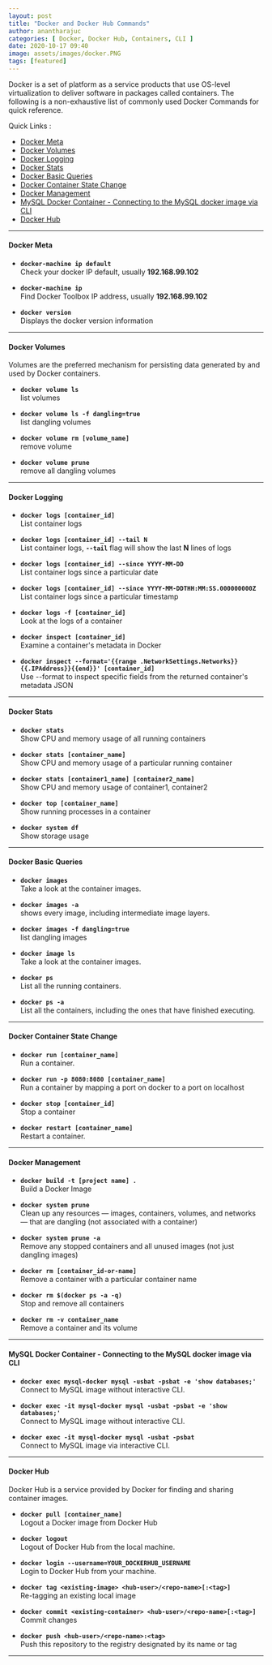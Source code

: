 ```yaml
---
layout: post
title: "Docker and Docker Hub Commands"
author: anantharajuc
categories: [ Docker, Docker Hub, Containers, CLI ]
date: 2020-10-17 09:40
image: assets/images/docker.PNG
tags: [featured]
---
```


Docker is a set of platform as a service products that use OS-level virtualization to deliver software in packages called containers. The following is a non-exhaustive list of commonly used Docker Commands for quick reference.

Quick Links :

- [Docker Meta](#docker-meta)
- [Docker Volumes](#docker-volumes)
- [Docker Logging](#docker-logging)
- [Docker Stats](#docker-stats)
- [Docker Basic Queries](#docker-basic-queries)
- [Docker  Container State Change](#docker-container-state-change)
- [Docker Management](#docker-management)
- [MySQL Docker Container - Connecting to the MySQL docker image via CLI](#mysql-docker-container---connecting-to-the-mysql-docker-image-via-cli)
- [Docker Hub](#docker-hub)

---

#### Docker Meta

*	**`docker-machine ip default`**  
Check your docker IP default, usually **192.168.99.102**

*	**`docker-machine ip`**  
Find Docker Toolbox IP address, usually **192.168.99.102**

*	**`docker version`**  
Displays the docker version information  

---

#### Docker Volumes

Volumes are the preferred mechanism for persisting data generated by and used by Docker containers.

*	**`docker volume ls`**  
list volumes 

*	**`docker volume ls -f dangling=true`**  
list dangling volumes   

*	**`docker volume rm [volume_name]`**  
remove volume 

*	**`docker volume prune`**  
remove all dangling volumes 

---

#### Docker Logging

*	**`docker logs [container_id]`**  
List container logs                                                           	 

*	**`docker logs [container_id] --tail N`**  
List container logs, **`--tail`** flag will show the last **N** lines of logs 	 

*	**`docker logs [container_id] --since YYYY-MM-DD`**  
List container logs since a particular date                                   	

*	**`docker logs [container_id] --since YYYY-MM-DDTHH:MM:SS.000000000Z`**  
List container logs since a particular timestamp                              	

*	**`docker logs -f [container_id]`**  
Look at the logs of a container                                               	

*	**`docker inspect [container_id]`**  
Examine a container's metadata in Docker                                      	

*	**`docker inspect --format='{{range .NetworkSettings.Networks}}{{.IPAddress}}{{end}}' [container_id]`**  
Use --format to inspect specific fields from the returned container's metadata JSON

---

#### Docker Stats

*	**`docker stats`**  							                            
Show CPU and memory usage of all running containers          

*	**`docker stats [container_name]`**  						             
Show CPU and memory usage of a particular running container                   

*	**`docker stats [container1_name] [container2_name]`**  			        
Show CPU and memory usage of container1, container2                           

*	**`docker top [container_name]`**  			                       
Show running processes in a container                                         

*	**`docker system df`**  			                                      
Show storage usage                                                        

---

#### Docker Basic Queries

*	**`docker images`**  			                
Take a look at the container images.

*	**`docker images -a`**  			         
shows  every image, including intermediate image layers.               

*	**`docker images -f dangling=true`**  
list dangling images													   

*	**`docker image ls`**  			               
Take a look at the container images.                                   

*	**`docker ps`**  			                     
List all the running containers.                                       

*	**`docker ps -a`**  			                  
List all the containers, including the ones that have finished executing.

---

#### Docker  Container State Change 

*	**`docker run [container_name]`**    
Run a container. 

*	**`docker run -p 8080:8080 [container_name]`**    
Run a container by mapping a port on docker to a port on localhost

*	**`docker stop [container_id]`**    
Stop a container                                                  

*	**`docker restart [container_name]`**    
Restart a container.                                              

---

#### Docker Management

*	**`docker build -t [project name] .`**  
Build a Docker Image                                             														

*	**`docker system prune`**  
Clean up any resources — images, containers, volumes, and networks — that are dangling (not associated with a container)

*	**`docker system prune -a`**                   
Remove any stopped containers and all unused images (not just dangling images)                                  

*	**`docker rm [container_id-or-name]`**  
Remove a container with a particular container name                                                        

*	**`docker rm $(docker ps -a -q)`**  
Stop and remove all containers    

*	**`docker rm -v container_name`**   
Remove a container and its volume

---

#### MySQL Docker Container - Connecting to the MySQL docker image via CLI  

*	**`docker exec mysql-docker mysql -usbat -psbat -e 'show databases;'`**  
Connect to MySQL image without interactive CLI. 

*	**`docker exec -it mysql-docker mysql -usbat -psbat -e 'show databases;'`**   
Connect to MySQL image without interactive CLI.

*	**`docker exec -it mysql-docker mysql -usbat -psbat`**  
Connect to MySQL image via interactive CLI.	 						

---

#### Docker Hub

Docker Hub is a service provided by Docker for finding and sharing container images.

*	**`docker pull [container_name]`**  							     
Logout a Docker image from Docker Hub 

*	**`docker logout`**   
Logout of Docker Hub from the local machine. 
 
*	**`docker login --username=YOUR_DOCKERHUB_USERNAME`**   
Login to Docker Hub from your machine. 
 
*	**`docker tag <existing-image> <hub-user>/<repo-name>[:<tag>]`**   
Re-tagging an existing local image 
 
*	**`docker commit <existing-container> <hub-user>/<repo-name>[:<tag>]`**   
Commit changes 
 
*	**`docker push <hub-user>/<repo-name>:<tag>`**   
Push this repository to the registry designated by its name or tag 

---

